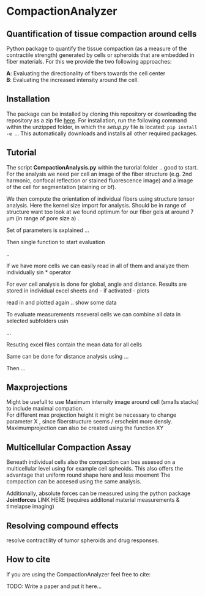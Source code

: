 # CompactionAnalyzer 

## Quantification of tissue compaction around cells

Python package to quantify the tissue compaction (as a measure of the contractile strength) generated by cells or spheroids that are embedded in fiber materials. For this we provide the two following approaches:

**A**: Evaluating the directionality of fibers towards the cell center <br>
**B**: Evaluating the increased intensity around the cell.  <br>


## Installation
The package can be installed by cloning this repository or downloading the repository as a zip file [here](https://github.com/davidbhr/CompactionAnalyzer/zipball/master). For installation, run the following command within the unzipped folder, in which the *setup.py* file is located: `pip install -e .`. This automatically downloads and installs all other required packages.

## Tutorial

The script **CompactionAnalysis.py** within the turorial folder  .. good to start. For the analysis we need per cell an image of the fiber structure (e.g. 2nd harmonic, confocal reflection or stained fluorescence image) and a image of the cell for segmentation (staining or bf). 

We then compute the orientation of individual fibers using structure tensor analysis. Here the kernel size import for analysis. Should be in range of structure want too look at we found optimum for our fiber gels at around 7 µm (in range of pore size a) . 


Set of parameters is sxplained ...


Then single function to start evaluation

..


If we have more cells we can easily read in all of them and analyze them individually sin * operator




For ever cell analysis is done for global, angle and distance. Results are stored in individual excel sheets and - if activated - plots




read in and plotted again .. show some data




To evaluate measurements mseveral cells we can combine all data in selected subfolders usin 

...

Resutlng excel files contain the mean data for all cells

Same can be done for distance analysis using
...

Then ...







## Maxprojections

Might be usefull to use Maximum intensity image around cell (smalls stacks) to include maximal compation.  
 For different max projection height it might be necessary to change parameter X , since fiberstructure seems / erscheint more densly. Maximumprojection can also be created using the function   XY


## Multicellular Compaction Assay

Beneath individual cells also the compaction can bes assesed on a multicellular level using for example cell spheoids. This also offers the advantage that uniform round shape here and less moement The compaction can be accesed using the same analysis.

Additionally, absolute forces can be measured using the python package **Jointforces** LINK HERE (requires additonal material measurements & timelapse imaging)

## Resolving compound effects

resolve contractility of tumor spheroids and drug responses.

## How to cite

If you are using the CompactionAnalyzer feel free to cite:

TODO: Write a paper and put it here...
